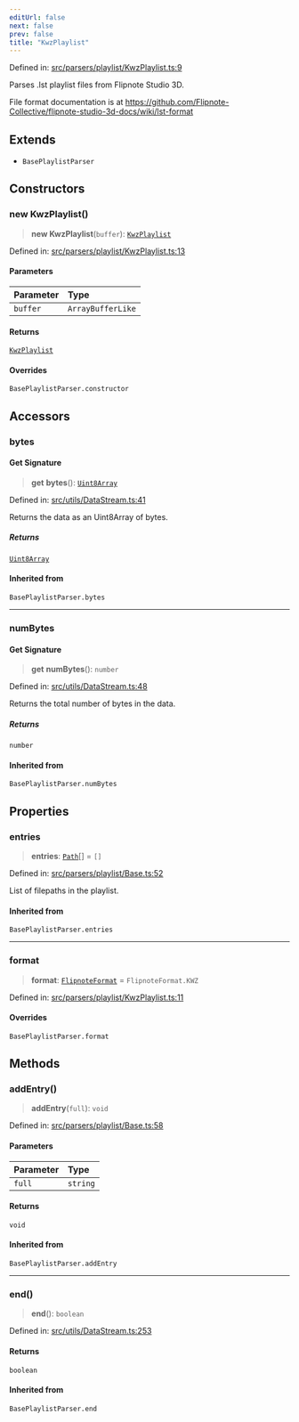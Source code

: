 ```yaml
---
editUrl: false
next: false
prev: false
title: "KwzPlaylist"
---
```


Defined in: [src/parsers/playlist/KwzPlaylist.ts:9](https://github.com/jaames/flipnote.js/blob/8ec10f089e866d1297261b52ab6750bd899577ce/src/parsers/playlist/KwzPlaylist.ts#L9)

Parses .lst playlist files from Flipnote Studio 3D.

File format documentation is at https://github.com/Flipnote-Collective/flipnote-studio-3d-docs/wiki/lst-format

## Extends

- `BasePlaylistParser`

## Constructors

### new KwzPlaylist()

> **new KwzPlaylist**(`buffer`): [`KwzPlaylist`](/api/namespaces/playlist/classes/kwzplaylist/)

Defined in: [src/parsers/playlist/KwzPlaylist.ts:13](https://github.com/jaames/flipnote.js/blob/8ec10f089e866d1297261b52ab6750bd899577ce/src/parsers/playlist/KwzPlaylist.ts#L13)

#### Parameters

| Parameter | Type |
| :------ | :------ |
| `buffer` | `ArrayBufferLike` |

#### Returns

[`KwzPlaylist`](/api/namespaces/playlist/classes/kwzplaylist/)

#### Overrides

`BasePlaylistParser.constructor`

## Accessors

### bytes

#### Get Signature

> **get** **bytes**(): [`Uint8Array`](https://developer.mozilla.org/docs/Web/JavaScript/Reference/Global_Objects/Uint8Array)

Defined in: [src/utils/DataStream.ts:41](https://github.com/jaames/flipnote.js/blob/8ec10f089e866d1297261b52ab6750bd899577ce/src/utils/DataStream.ts#L41)

Returns the data as an Uint8Array of bytes.

##### Returns

[`Uint8Array`](https://developer.mozilla.org/docs/Web/JavaScript/Reference/Global_Objects/Uint8Array)

#### Inherited from

`BasePlaylistParser.bytes`

***

### numBytes

#### Get Signature

> **get** **numBytes**(): `number`

Defined in: [src/utils/DataStream.ts:48](https://github.com/jaames/flipnote.js/blob/8ec10f089e866d1297261b52ab6750bd899577ce/src/utils/DataStream.ts#L48)

Returns the total number of bytes in the data.

##### Returns

`number`

#### Inherited from

`BasePlaylistParser.numBytes`

## Properties

### entries

> **entries**: [`Path`](/api/namespaces/playlist/interfaces/path/)[] = `[]`

Defined in: [src/parsers/playlist/Base.ts:52](https://github.com/jaames/flipnote.js/blob/8ec10f089e866d1297261b52ab6750bd899577ce/src/parsers/playlist/Base.ts#L52)

List of filepaths in the playlist.

#### Inherited from

`BasePlaylistParser.entries`

***

### format

> **format**: [`FlipnoteFormat`](/api/enumerations/flipnoteformat/) = `FlipnoteFormat.KWZ`

Defined in: [src/parsers/playlist/KwzPlaylist.ts:11](https://github.com/jaames/flipnote.js/blob/8ec10f089e866d1297261b52ab6750bd899577ce/src/parsers/playlist/KwzPlaylist.ts#L11)

#### Overrides

`BasePlaylistParser.format`

## Methods

### addEntry()

> **addEntry**(`full`): `void`

Defined in: [src/parsers/playlist/Base.ts:58](https://github.com/jaames/flipnote.js/blob/8ec10f089e866d1297261b52ab6750bd899577ce/src/parsers/playlist/Base.ts#L58)

#### Parameters

| Parameter | Type |
| :------ | :------ |
| `full` | `string` |

#### Returns

`void`

#### Inherited from

`BasePlaylistParser.addEntry`

***

### end()

> **end**(): `boolean`

Defined in: [src/utils/DataStream.ts:253](https://github.com/jaames/flipnote.js/blob/8ec10f089e866d1297261b52ab6750bd899577ce/src/utils/DataStream.ts#L253)

#### Returns

`boolean`

#### Inherited from

`BasePlaylistParser.end`
